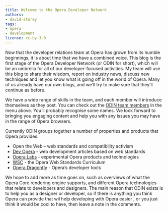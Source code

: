 ```yaml
---
title: Welcome to the Opera Developer Network
authors:
- david-storey
tags:
- opera
- development
license: cc-by-3.0
---
```


<p>Now that the developer relations team at Opera has grown from its humble beginnings, it is about time that we have a combined voice.  This blog is the first stage of the Opera Developer Network (or ODIN for short), which will be an umbrella for all of our developer-focused activities.  My team will use this blog to share their wisdom, report on industry news, discuss new techniques and let you know what is going off in the world of Opera. Many of us already have our own blogs, and we’ll try to make sure that they’ll continue as before. </p>

<p>We have a wide range of skills in the team, and each member will introduce themselves as they post.  You can check out the <a href="http://my.opera.com/ODIN/members/">ODIN team members</a> in the menu above.  You’ll probably recognise some names.  We look forward to bringing you engaging content and help you with any issues you may have in the range of Opera browsers.</p>

<p>Currently ODIN groups together a number of properties and products that Opera provides:</p>

<ul>
	<li>Open the Web – web standards and compatibility activism</li>
	<li><a href="https://dev.opera.com/">Dev Opera</a> - web development articles based on web standards</li>
	<li><a href="http://labs.opera.com/">Opera Labs</a> - experimental Opera products and technologies</li>
	<li><a href="http://www.opera.com/wsc/">WSC</a> - the Opera Web Standards Curriculum</li>
	<li><a href="http://www.opera.com/products/dragonfly/">Opera Dragonfly</a> - Opera’s developer tools</li>
</ul>

<p>We hope to add more as time goes on, such as overviews of what the Opera Core rendering engine supports, and different Opera technologies that relate to developers and designers.  The main reason that ODIN exists is to help you as a designer or developer, so if there is anything you think Opera can provide that wil help developing with Opera easier , or you just think it would be cool to have, then leave a note in the comments.</p>
